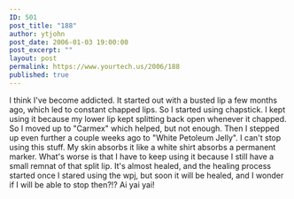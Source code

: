 ```yaml
---
ID: 501
post_title: "188"
author: ytjohn
post_date: 2006-01-03 19:00:00
post_excerpt: ""
layout: post
permalink: https://www.yourtech.us/2006/188
published: true
---
```

I think I've become addicted.  It started out with a busted lip a few months ago, which led to constant chapped lips.  So I started using chapstick.  I kept using it because my lower lip kept splitting back open whenever it chapped.  So I moved up to "Carmex" which helped, but not enough.  Then I stepped up even further a couple weeks ago to "White Petoleum Jelly".  I can't stop using this stuff.  My skin absorbs it like a white shirt absorbs a permanent marker.  What's worse is that I have to keep using it because I still have a small remnat of that split lip.  It's almost healed, and the healing process started once I stared using the wpj, but soon it will be healed, and I wonder if I will be able to stop then?!?  Ai yai yai!